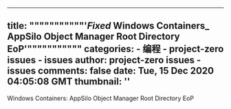 
---
title: """""""""""'_Fixed_ Windows Containers_ AppSilo Object Manager Root Directory EoP'"""""""""""
categories: 
    - 编程
    - project-zero issues - issues
author: project-zero issues - issues
comments: false
date: Tue, 15 Dec 2020 04:05:08 GMT
thumbnail: ''
---

<div>   
Windows Containers: AppSilo Object Manager Root Directory EoP  
</div>
            